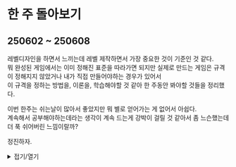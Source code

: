 # 한 주 돌아보기
## 250602 ~ 250608
레벨디자인을 하면서 느끼는데 레벨 제작하면서 가장 중요한 것이 기준인 것 같다.\
뭐 완성된 게임에서는 이미 정해진 표준을 따라가면 되지만 실제로 만드는 게임은 규격이 정해지지 않았거나 내가 직접 만들어야하는 경우가 있어서\
이 규격을 정하는 방법을, 이론을, 학습해야할 것 같아 한 주동안 봐야할 것들을 정리했다.

이번 한주는 쉬는날이 많아서 좋았지만 뭐 별로 얻어가는 게 없어서 아쉽다.\
계속해서 공부해야하는데라는 생각이 계속 드는게 강박이 걸릴 것 같아서 좀 느슨했는데 더 푹 쉬어버린 느낌이랄까?

정진하자.



<details>
<summary>접기/열기</summary>


[유튜브: 규격화](https://youtu.be/hXgG3IQLI_w?si=TNsO0A5MJ97yDgNz)

[유튜브: 규격화](https://youtu.be/XQU7XQimtZ4?si=uizfGsHShJvcRb8z)

[유튜브: 규격화](https://youtu.be/WycVOCbeKqQ?si=1O6IifN69GN7NXWg)
</details>

